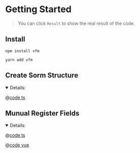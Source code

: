# Getting Started

> You can click `Result` to show the real result of the code.

## Install

<CodeGroup>
  <CodeGroupItem title="NPM">

```
npm install vfm
```

  </CodeGroupItem>
  <CodeGroupItem title="YARN">

```
yarn add vfm
```

  </CodeGroupItem>
</CodeGroup>

## Create Sorm Structure

<details open>
  <summary>Details:</summary>

  @[code ts](../.vuepress/components/form.ts)

</details>

## Munual Register Fields

<details open>
  <summary>Details:</summary>
  <ExampleBlock>
    <ExampleItem title="Result" active>
      <BaseForm />
    </ExampleItem>
    <ExampleItem title="CreateForm">

@[code ts](../.vuepress/components/form.ts)

  </ExampleItem>
    <ExampleItem title="BaseForm">

@[code vue](../.vuepress/components/BaseForm.vue)

  </ExampleItem>
  </ExampleBlock>
</details>


